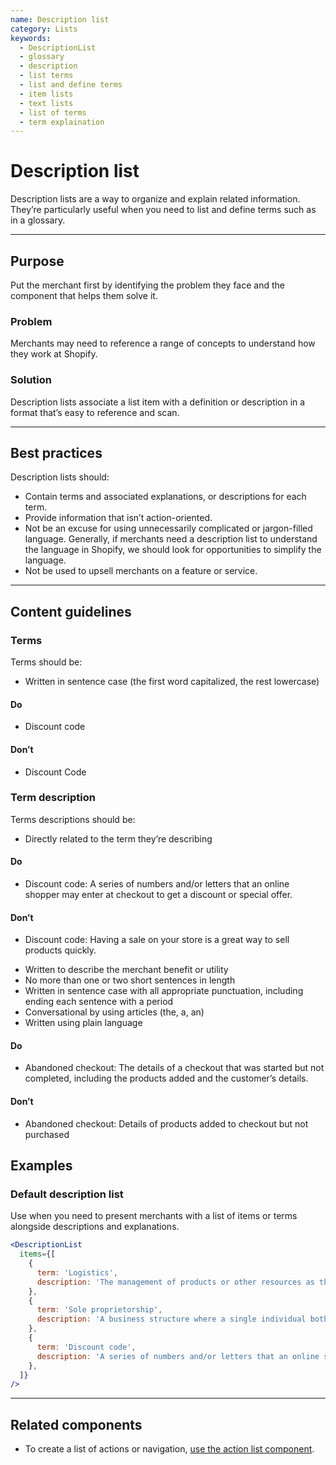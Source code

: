 ```yaml
---
name: Description list
category: Lists
keywords:
  - DescriptionList
  - glossary
  - description
  - list terms
  - list and define terms
  - item lists
  - text lists
  - list of terms
  - term explaination
---
```


# Description list
Description lists are a way to organize and explain related information.
They’re particularly useful when you need to list and define terms such as in a
glossary.

---

## Purpose

Put the merchant first by identifying the problem they face and the component that helps them solve it.

### Problem

Merchants may need to reference a range of concepts to understand how they work
at Shopify.

### Solution

Description lists associate a list item with a definition or description in a
format that’s easy to reference and scan.

---

## Best practices

Description lists should:

* Contain terms and associated explanations, or descriptions for each term.
* Provide information that isn’t action-oriented.
* Not be an excuse for using unnecessarily complicated or jargon-filled
language. Generally, if merchants need a description list to understand the
language in Shopify, we should look for opportunities to simplify the language.
* Not be used to upsell merchants on a feature or service.

---

## Content guidelines

### Terms

Terms should be:

* Written in sentence case (the first word capitalized, the rest lowercase)

<!-- usagelist -->
#### Do
- Discount code

#### Don’t
- Discount Code
<!-- end -->

### Term description

Terms descriptions should be:

* Directly related to the term they’re describing

<!-- usagelist -->
#### Do
- Discount code: A series of numbers and/or letters that an online shopper may enter at checkout
to get a discount or special offer.

#### Don’t
- Discount code: Having a sale on your store is a great way to sell products quickly.
<!-- end -->

* Written to describe the merchant benefit or utility
* No more than one or two short sentences in length
* Written in sentence case with all appropriate punctuation, including ending
each sentence with a period
* Conversational by using articles (the, a, an)
* Written using plain language

<!-- usagelist -->
#### Do
- Abandoned checkout: The details of a checkout that was started but not completed, including the
products added and the customer’s details.

#### Don’t
- Abandoned checkout: Details of products added to checkout but not purchased

<!-- end -->

## Examples

### Default description list

Use when you need to present merchants with a list of items or terms alongside descriptions and explanations.

```jsx
<DescriptionList
  items={[
    {
      term: 'Logistics',
      description: 'The management of products or other resources as they travel between a point of origin and a destination.',
    },
    {
      term: 'Sole proprietorship',
      description: 'A business structure where a single individual both owns and runs the company.',
    },
    {
      term: 'Discount code',
      description: 'A series of numbers and/or letters that an online shopper may enter at checkout to get a discount or special offer.',
    },
  ]}
/>
```

---

## Related components

* To create a list of actions or navigation, [use the action list component](/components/actions/action-list).
